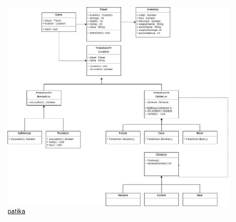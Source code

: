 ![](https://raw.githubusercontent.com/Kodluyoruz/taskforce/main/java102/advgame-1/figures/class-diagram.jpg)
[patika](https://www.patika.dev/tr)
